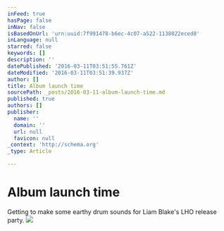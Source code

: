 ```yaml
---
inFeed: true
hasPage: false
inNav: false
isBasedOnUrl: 'urn:uuid:7f991478-b6ec-4c07-a522-1138022eced8'
inLanguage: null
starred: false
keywords: []
description: ''
datePublished: '2016-03-11T03:51:55.761Z'
dateModified: '2016-03-11T03:51:39.937Z'
author: []
title: Album launch time
sourcePath: _posts/2016-03-11-album-launch-time.md
published: true
authors: []
publisher:
  name: ''
  domain: ''
  url: null
  favicon: null
_context: 'http://schema.org'
_type: Article

---
```

# Album launch time

Getting to make some earthy drum sounds for Liam Blake's LHO release party. ![](https://s3-us-west-2.amazonaws.com/the-grid-img/p/cdc6cf02fd8497911b607158b20979c79a1a2493.png)
